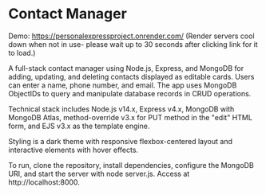 # Contact Manager
Demo: https://personalexpressproject.onrender.com/ (Render servers cool down when not in use- please wait up to 30 seconds after clicking link for it to load.)

A full-stack contact manager using Node.js, Express, and MongoDB for adding, updating, and deleting contacts displayed as editable cards. Users can enter a name, phone number, and email. The app uses MongoDB ObjectIDs to query and manipulate database records in CRUD operations.

Technical stack includes Node.js v14.x, Express v4.x, MongoDB with MongoDB Atlas, method-override v3.x for PUT method in the "edit" HTML form, and EJS v3.x as the template engine.

Styling is a dark theme with responsive flexbox-centered layout and interactive elements with hover effects.

To run, clone the repository, install dependencies, configure the MongoDB URI, and start the server with node server.js. Access at http://localhost:8000.

